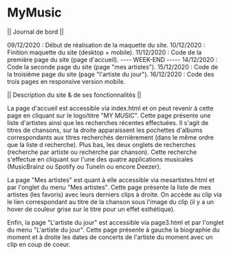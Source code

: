 # MyMusic 

|| Journal de bord ||

09/12/2020 : Début de réalisation de la maquette du site.
10/12/2020 : Finition maquette du site (desktop + mobile).
11/12/2020 : Code de la première page du site (page d'accueil).
---- WEEK-END -----
14/12/2020 : Code la seconde page du site (page "mes artistes").
15/12/2020 : Code de la troisième page du site (page "l'artiste du jour").
16/12/2020 : Code des trois pages en responsive version mobile.

|| Description du site & de ses fonctionnalités ||

La page d'accueil est accessible via index.html et on peut revenir à cette page en cliquant sur le logo/titre "MY MUSIC". Cette page présente une liste d'artistes ainsi que les recherches récentes effectuées. Il s'agit de titres de chansons, sur la droite apparaissent les pochettes d'albums correspondants aux titres recherchés dernièrement (dans le même ordre que la liste d recherche). Plus bas, les deux onglets de recherches (recherche par artiste ou recherche par chanson). Cette recherche s'effectue en cliquant sur l'une des quatre applications musicales (MusicBrainz ou Spotify ou TuneIn ou encore Deezer).

La page "Mes artistes" est quant à elle accessible via mesartistes.html et par l'onglet du menu "Mes artistes". Cette page présente la liste de mes artistes (les favoris) avec leurs derniers clips à droite. On accède au clip via le lien correspondant au titre de la chanson sous l'image du clip (il y a un hover de couleur grise sur le titre pour un effet esthétique). 

Enfin, la page "L'artiste du jour" est accessible via page3.html et par l'onglet du menu "L'artiste du jour". Cette page présente à gauche la biographie du moment et à droite les dates de concerts de l'artiste du moment avec un clip en coup de coeur. 
